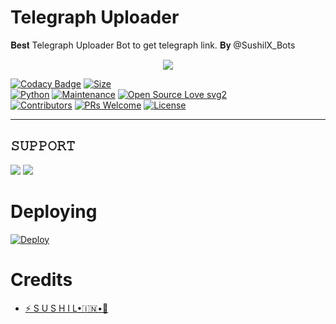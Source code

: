 # Telegraph Uploader
 𝐁𝐞𝐬𝐭 Telegraph Uploader Bot to get telegraph link. 𝐁𝐲 @SushilX_Bots
 
 <p align="center">
  <img src="https://telegra.ph/file/cc5c9e00f8018dbe8409a.jpg">
</p>


[![Codacy Badge](https://api.codacy.com/project/badge/Grade/f7c51539e67b483bb8d7749acca51d3a)](https://app.codacy.com/gh/msy1717/Telegraph-Uploader?utm_source=github.com&utm_medium=referral&utm_content=msy1717/Telegraph-Uploader&utm_campaign=Badge_Grade_Settings)
[![Size](https://img.shields.io/github/repo-size/msy1717/Telegraph-Uploader?style=flat-square&color=green)](https://github.com/msy1717/Telegraph-Uploader)   
[![Python](https://img.shields.io/badge/Python-v3.9-blue)](https://www.python.org/)
[![Maintenance](https://img.shields.io/badge/Maintained%3F-yes-green.svg)](https://github.com/msy1717/Telegraph-Uploader/commit-activity)
[![Open Source Love svg2](https://badges.frapsoft.com/os/v2/open-source.svg?v=103)](https://github.com/msy1717/Telegraph-Uploader)   
[![Contributors](https://img.shields.io/github/contributors/msy1717/Telegraph-Uploader?style=flat-square&color=green)](https://telegra.ph/file/cc5c9e00f8018dbe8409a.jpg)
[![PRs Welcome](https://img.shields.io/badge/PRs-welcome-brightgreen.svg?style=flat-square)](https://makeapullrequest.com)
[![License](https://img.shields.io/badge/License-AGPL-blue)](https://github.com/msy1717/Telegraph-Uploader/main/LICENSE)

----
## 𝚂𝚄𝙿𝙿𝙾𝚁𝚃 
                          
<a href="https://t.me/AllF_BAN"><img src="https://telegra.ph/file/cc5c9e00f8018dbe8409a.jpg"></a>
<a href="https://t.me/AllF_BAN"><img src="https://telegra.ph/file/cc5c9e00f8018dbe8409a.jpg"></a>
   
# Deploying
[![Deploy](https://www.herokucdn.com/deploy/button.svg)](https://heroku.com/deploy)

# Credits
- [⚡️ S U S H I L•🇮🇳•🚀](https://t.me/sushil8xop)


